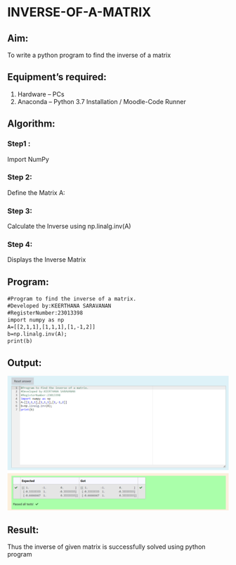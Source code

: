 # INVERSE-OF-A-MATRIX

## Aim:
To write a python program to find the inverse of a matrix

## Equipment’s required:
1. 	Hardware – PCs
2. 	Anaconda – Python 3.7 Installation / Moodle-Code Runner

## Algorithm:
### Step1 : 
Import NumPy
### Step 2: 
 Define the Matrix A:
### Step 3: 
Calculate the Inverse using  np.linalg.inv(A)
### Step 4: 
Displays the Inverse Matrix
## Program:
```
#Program to find the inverse of a matrix.
#Developed by:KEERTHANA SARAVANAN
#RegisterNumber:23013398
import numpy as np
A=[[2,1,1],[1,1,1],[1,-1,2]]
b=np.linalg.inv(A);
print(b)

```

## Output:

![Alt text](<Screenshot 2023-11-23 112732.png>)

## Result:
Thus the inverse of given matrix is successfully solved using python program

